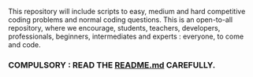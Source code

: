 This repository will include scripts to easy, medium and hard competitive coding problems and normal coding questions. 
This is an open-to-all repository, where we encourage, students, teachers, developers, professionals, beginners, intermediates and experts : everyone, to come and code.

### COMPULSORY : READ THE [README.md](https://github.com/Open-Dev-Community/Basic-Python-Scripts/blob/main/README.md) CAREFULLY.
